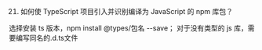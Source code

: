 21. 如何使 TypeScript 项目引入并识别编译为 JavaScript 的 npm 库包？

选择安装 ts 版本，npm install @types/包名 --save；
对于没有类型的 js 库，需要编写同名的.d.ts文件

